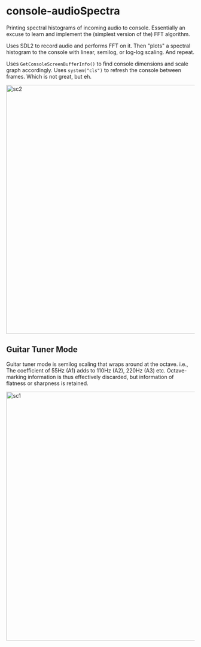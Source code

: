 # console-audioSpectra
Printing spectral histograms of incoming audio to console.
Essentially an excuse to learn and implement the (simplest version of the) FFT algorithm.

Uses SDL2 to record audio and performs FFT on it. Then "plots" a spectral histogram to the console with linear, semilog, or log-log scaling. And repeat.

Uses `GetConsoleScreenBufferInfo()` to find console dimensions and scale graph accordingly. Uses `system("cls")` to refresh the console between frames. Which is not great, but eh.

<img width="663" alt="sc2" src="https://github.com/RandomVertebrate/console-audioSpectra/assets/54997017/afde5d69-ce84-4a63-a891-2932ca87a1c1">

## Guitar Tuner Mode
Guitar tuner mode is semilog scaling that wraps around at the octave.
i.e., The coefficient of 55Hz (A1) adds to 110Hz (A2), 220Hz (A3) etc.
Octave-marking information is thus effectively discarded, but information of flatness or sharpness is retained.

<img width="663" alt="sc1" src="https://github.com/RandomVertebrate/console-audioSpectra/assets/54997017/2e570cc0-9821-4324-b7a0-697a37705966">

